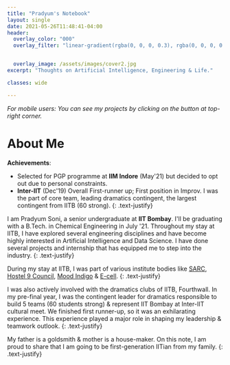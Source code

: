 ```yaml
---
title: "Pradyum's Notebook"
layout: single
date: 2021-05-26T11:48:41-04:00
header:
  overlay_color: "000"
  overlay_filter: "linear-gradient(rgba(0, 0, 0, 0.3), rgba(0, 0, 0, 0.2))"


  overlay_image: /assets/images/cover2.jpg
excerpt: "Thoughts on Artificial Intelligence, Engineering & Life."

classes: wide

---
```


_For mobile users: You can see my projects by clicking on the button at top-right corner._

# About Me

**Achievements**: 
* Selected for PGP programme at **IIM Indore** (May'21) but decided to opt out due to personal constraints. 
* **Inter-IIT** (Dec'19) Overall First-runner up; First position in Improv. I was the part of core team, leading dramatics contingent, the largest contingent from IITB (60 strong).
{: .text-justify}

I am Pradyum Soni, a senior undergraduate at **IIT Bombay**. I'll be graduating with a B.Tech. in Chemical Engineering in July '21. Throughout my stay at IITB, I have explored several engineering disciplines and have become highly interested in Artificial Intelligence and Data Science. I have done several projects and internship that has equipped me to step into the industry. 
{: .text-justify}

During my stay at IITB, I was part of various institute bodies like 
[SARC](https://sarc-iitb.org/), [Hostel 9 Council](https://www.google.com/search?q=h9+iitb&client=ubuntu&hs=la0&channel=fs&sxsrf=ALeKk03EoGf09ncCA-BFdoGPkTEdI0asng%3A1621969134627&ei=7kitYOzdJa2T4-EPy5uN4A0&oq=h9+iitb&gs_lcp=Cgdnd3Mtd2l6EAMyBAgjECcyCAguEMcBEK8BOgcIABBHELADUNg3WPw7YIQ-aAFwAngAgAHMAYgBxgiSAQUwLjUuMZgBAKABAaoBB2d3cy13aXrIAQjAAQE&sclient=gws-wiz&ved=0ahUKEwjsjOzwweXwAhWtyTgGHctNA9wQ4dUDCA0&uact=5), [Mood Indigo](https://en.wikipedia.org/wiki/Mood_Indigo_(festival)) & [E-cell](https://www.ecell.in/2020/). 
{: .text-justify}

I was also actively involved with the dramatics clubs of IITB, Fourthwall. In my pre-final year, I was the contingent leader for dramatics responsible to build 5 teams (60 students strong) & represent IIT Bombay at Inter-IIT cultural meet. We finished first runner-up, so it was an exhilarating experience. This experience played a major role in shaping my leadership & teamwork outlook. 
{: .text-justify}

My father is a goldsmith & mother is a house-maker. On this note, I am proud to share that I am going to be first-generation IITian from my family. 
{: .text-justify}
